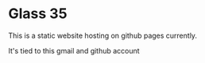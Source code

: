 # Glass 35
This is a static website hosting on github pages currently.


It's tied to this gmail and github account

